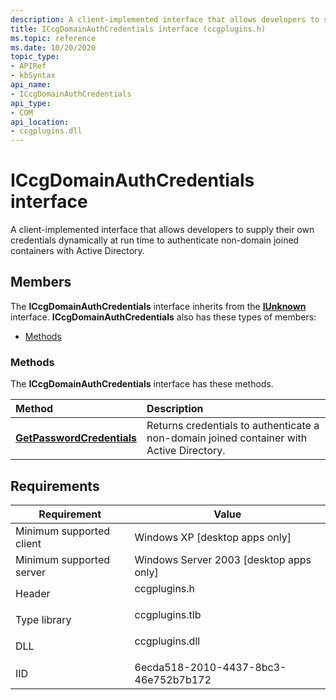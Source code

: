 ```yaml
---
description: A client-implemented interface that allows developers to supply their own credentials dynamically at run time to authenticate non-domain joined containers with Active Directory.
title: ICcgDomainAuthCredentials interface (ccgplugins.h)
ms.topic: reference
ms.date: 10/20/2020
topic_type: 
- APIRef
- kbSyntax
api_name: 
- ICcgDomainAuthCredentials
api_type: 
- COM
api_location: 
- ccgplugins.dll
---
```


# ICcgDomainAuthCredentials interface

A client-implemented interface that allows developers to supply their own credentials dynamically at run time to authenticate non-domain joined containers with Active Directory. 

## Members

The **ICcgDomainAuthCredentials** interface inherits from the [**IUnknown**](/windows/win32/api/unknwn/nn-unknwn-iunknown) interface. **ICcgDomainAuthCredentials** also has these types of members:

-   [Methods](#methods)

### Methods

The **ICcgDomainAuthCredentials** interface has these methods.



| Method                                           | Description                                                                                               |
|:-------------------------------------------------|:----------------------------------------------------------------------------------------------------------|
| [**GetPasswordCredentials**](getpasswordcredentials.md)               | Returns credentials to authenticate a non-domain joined container with Active Directory.<br/>                                                              |



 

## Requirements



| Requirement | Value |
|-------------------------------------|-----------------------------------------------------------------------------------------|
| Minimum supported client<br/> | Windows XP \[desktop apps only\]<br/>                                             |
| Minimum supported server<br/> | Windows Server 2003 \[desktop apps only\]<br/>                                    |
| Header<br/>                   | <dl> <dt>ccgplugins.h</dt> </dl>   |
| Type library<br/>             | <dl> <dt>ccgplugins.tlb</dt> </dl> |
| DLL<br/>                      | <dl> <dt>ccgplugins.dll</dt> </dl> |
| IID<br/>                      | 6ecda518-2010-4437-8bc3-46e752b7b172<br/>          |



 

